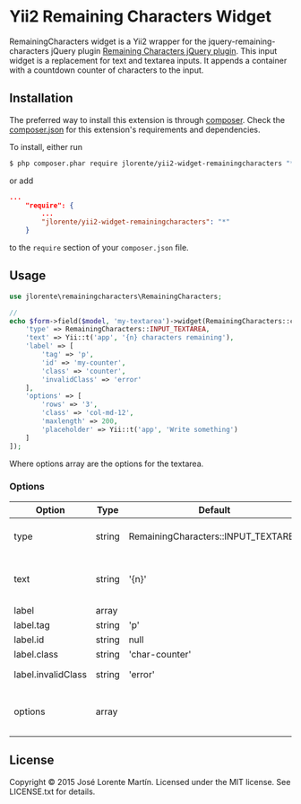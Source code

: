Yii2 Remaining Characters Widget
================================

RemainingCharacters widget is a Yii2 wrapper for the jquery-remaining-characters jQuery plugin [Remaining Characters jQuery plugin](https://github.com/jlorente/jquery-remaining-characters). This input widget is a replacement for text and textarea inputs. It appends a container with a countdown counter of characters to the input.


## Installation

The preferred way to install this extension is through [composer](http://getcomposer.org/download/). Check the [composer.json](https://github.com/jlorente/yii2-widget-remainingcharacters/composer.json) for this extension's requirements and dependencies.

To install, either run

```bash
$ php composer.phar require jlorente/yii2-widget-remainingcharacters "*"
```

or add

```json
...
    "require": {
        ...
        "jlorente/yii2-widget-remainingcharacters": "*"
    }
```

to the ```require``` section of your `composer.json` file.

## Usage

```php
use jlorente\remainingcharacters\RemainingCharacters;

// 
echo $form->field($model, 'my-textarea')->widget(RemainingCharacters::classname(), [
    'type' => RemainingCharacters::INPUT_TEXTAREA,
    'text' => Yii::t('app', '{n} characters remaining'),
    'label' => [
        'tag' => 'p',
        'id' => 'my-counter',
        'class' => 'counter',
        'invalidClass' => 'error'
    ],
    'options' => [
        'rows' => '3',
        'class' => 'col-md-12',
        'maxlength' => 200,
        'placeholder' => Yii::t('app', 'Write something')
    ]
]);
```

Where options array are the options for the textarea.

### Options

Option | Type | Default | Description
------ | ---- | ------- | -----------
type | string | RemainingCharacters::INPUT_TEXTAREA | Type of the input. Must be RemainingCharacters::INPUT_TEXTAREA or RemainingCharacters::INPUT_TEXT
text | string | '{n}' | Text to display inside the label where {n} is the placeholder of the remaining characters  counter. i.e.: '{n} characters remaining'
label | array |  | Options related to the label container
label.tag | string | 'p' | Html tag of the label
label.id | string | null | Id of the label
label.class | string | 'char-counter' | Class of the label
label.invalidClass | string | 'error' | Class to add to the label if the counter reaches an invalid number
options | array | | Options for the input text or textarea. See ActiveField::textarea() or ActiveField::textInput() for more information

## License 
Copyright &copy; 2015 José Lorente Martín. 
Licensed under the MIT license. See LICENSE.txt for details.
